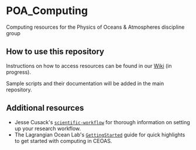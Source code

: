 # POA_Computing
Computing resources for the Physics of Oceans &amp; Atmospheres discipline group

## How to use this repository
Instructions on how to access resources can be found in our
[Wiki](https://github.com/BrodiePearson/POA_Computing/wiki) (in progress).

Sample scripts and their documentation will be added in the main repository.

## Additional resources
- Jesse Cusack's [`scientific-workflow`](https://github.com/jessecusack/scientific-workflow) 
for thorough information on setting up your research workflow.
- The Lagrangian Ocean Lab's [`GettingStarted`](https://github.com/LagrangianOceanLab/GettingStarted) 
guide for quick highlights to get started with computing in CEOAS.
